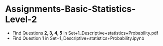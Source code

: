 # Assignments-Basic-Statistics-Level-2
- Find Questions **2, 3, 4, 5** in Set+1_Descriptive+statistics+Probability.pdf
- Find Question **1** in Set+1_Descriptive+statistics+Probability.ipynb

